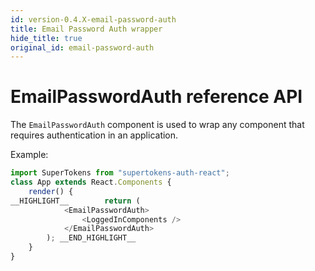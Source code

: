 ```yaml
---
id: version-0.4.X-email-password-auth
title: Email Password Auth wrapper
hide_title: true
original_id: email-password-auth
---
```


# EmailPasswordAuth reference API


The `EmailPasswordAuth` component is used to wrap any component that requires authentication in an application.


Example: 

```js
import SuperTokens from "supertokens-auth-react";
class App extends React.Components {
    render() {
__HIGHLIGHT__        return (
            <EmailPasswordAuth>
                <LoggedInComponents />
            </EmailPasswordAuth>
        ); __END_HIGHLIGHT__
    }
}
```